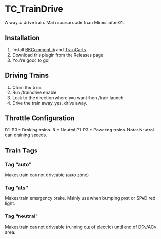 # TC_TrainDrive
A way to drive train. Main source code from Mineshafter61.

## Installation
1. Install [BKCommonLib](https://www.spigotmc.org/resources/bkcommonlib.39590/) and [TrainCarts](https://www.spigotmc.org/resources/traincarts.39592/)
2. Download this plugin from the Releases page
3. You're good to go!

## Driving Trains
1. Claim the train.
2. Run /traindrive enable.
3. Look to the direction where you want then /train launch.
4. Drive the train away. yes, drive away.

## Throttle Configuration
B1-B3 = Braking trains.
N = Neutral
P1-P3 = Powering trains.
Note: Neutral can draining speeds.

## Train Tags
### Tag "auto"
Makes train can not driveable (auto zone).
### Tag "ats"
Makes train emergency brake. Mainly use when bumping post or SPAD red light.
### Tag "neutral"
Makes train can not driveable (running out of electric) until end of DCv/ACv area.
